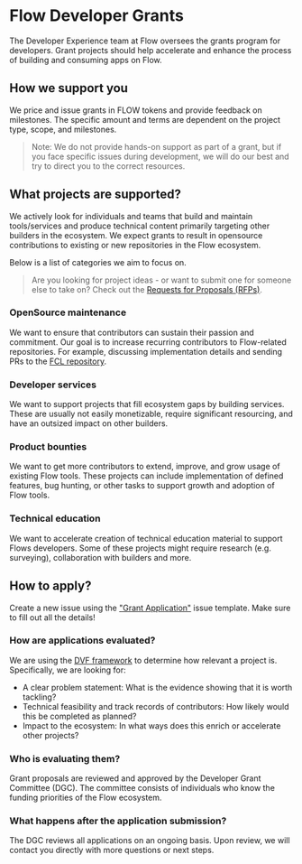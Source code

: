 # Flow Developer Grants

The Developer Experience team at Flow oversees the grants program for developers. Grant projects should help accelerate and enhance the process of building and consuming apps on Flow.

## How we support you

We price and issue grants in FLOW tokens and provide feedback on milestones. The specific amount and terms are dependent on the project type, scope, and milestones.

> Note: We do not provide hands-on support as part of a grant, but if you face specific issues during development, we will do our best and try to direct you to the correct resources.

## What projects are supported?

We actively look for individuals and teams that build and maintain tools/services and produce technical content primarily targeting other builders in the ecosystem. We expect grants to result in opensource contributions to existing or new repositories in the Flow ecosystem.

Below is a list of categories we aim to focus on.

> Are you looking for project ideas - or want to submit one for someone else to take on? Check out the [Requests for Proposals (RFPs)](https://github.com/onflow/developer-grants/issues?q=is%3Aissue+is%3Aopen+label%3Awishlist).

### OpenSource maintenance

We want to ensure that contributors can sustain their passion and commitment. Our goal is to increase recurring contributors to Flow-related repositories. For example, discussing implementation details and sending PRs to the [FCL repository](https://github.com/onflow/fcl-js).

### Developer services

We want to support projects that fill ecosystem gaps by building services. These are usually not easily monetizable, require significant resourcing, and have an outsized impact on other builders.

### Product bounties

We want to get more contributors to extend, improve, and grow usage of existing Flow tools. These projects can include implementation of defined features, bug hunting, or other tasks to support growth and adoption of Flow tools.

### Technical education

We want to accelerate creation of technical education material to support Flows developers. Some of these projects might require research (e.g. surveying), collaboration with builders and more.

## How to apply?

Create a new issue using the ["Grant Application"](https://github.com/onflow/developer-grants/issues/new?assignees=alxflw&labels=in+review&template=grant-application.md&title=) issue template. Make sure to fill out all the details!

### How are applications evaluated?

We are using the [DVF framework](https://tryble.atlassian.net/wiki/spaces/prioritizr/pages/254738466/Design+Thinking+Desirability+Viability+and+Feasibility+DVF) to determine how relevant a project is. Specifically, we are looking for:

- A clear problem statement: What is the evidence showing that it is worth tackling?
- Technical feasibility and track records of contributors: How likely would this be completed as planned?
- Impact to the ecosystem: In what ways does this enrich or accelerate other projects?

### Who is evaluating them?

Grant proposals are reviewed and approved by the Developer Grant Committee (DGC). The committee consists of individuals who know the funding priorities of the Flow ecosystem.

### What happens after the application submission?

The DGC reviews all applications on an ongoing basis. Upon review, we will contact you directly with more questions or next steps.
